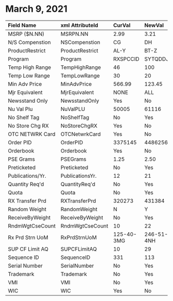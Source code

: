 # March 9, 2021

| Field Name       | xml AttributeId | CurVal     | NewVal     | Validated |
|:-----------------|:----------------|:-----------|:-----------|:---------:|
| MSRP ($N.NN)     | MSRPN.NN        | 2.99       | 3.21       |    !!!    |
| N/S Compenstion  | NSCompenstion   | CG         | DH         |    !!!    |
| ProductRestrict  | ProductRestrict | AL-Y       | BT-Z       |    !!!    |
| Program          | Program         | RXSPCCID   | SYTQDDJE   |    !!!    |
| Temp High Range  | TempHighRange   | 46         | 100        |    !!!    |
| Temp Low Range   | TempLowRange    | 30         | 20         |    !!!    |
| Min Adv Price    | MinAdvPrice     | 566.99     | 123.45     |     X     |
| Mjr Equivalent   | MjrEquivalent   | NONE       | ALL        |     X     |
| Newsstand Only   | NewsstandOnly   | Yes        | No         |     X     |
| Nu Val Plu       | NuValPLU        | 50005      | 61116      |     X     |
| No Shelf Tag     | NoShelfTag      | No         | Yes        |     X     |
| No Store Chg RX  | NoStoreChgRX    | Yes        | No         |     X     |
| OTC NETWRK Card  | OTCNetwrkCard   | Yes        | No         |     X     |
| Order PID        | OrderPID        | 3375145    | 4486256    |     X     |
| Orderbook        | Orderbook       | Yes        | No         |     X     |
| PSE Grams        | PSEGrams        | 1.25       | 2.50       |     X     |
| Preticketed      | Preticketed     | No         | Yes        |     X     |
| Publications/Yr. | PublicationsYr. | 12         | 21         |     X     |
| Quantity Req'd   | QuantityReq'd   | No         | Yes        |     X     |
| Quota            | Quota           | No         | Yes        |     X     |
| RX Transfer Prd  | RXTransferPrd   | 320273     | 431384     |     X     |
| Random Weight    | RandomWeight    | N          | Y          |     X     |
| ReceiveByWeight  | ReceiveByWeight | No         | Yes        |     X     |
| RndmWgtCseCount  | RndmWgtCseCount | 10         | 22         |     X     |
| Rx Prd Strn UoM  | RxPrdStrnUoM    | 125-40-3MG | 246-51-4NH |     X     |
| SUP CF Limit AQ  | SUPCFLimitAQ    | 10         | 29         |     X     |
| Sequence ID      | SequenceID      | 331        | 113        |     X     |
| Serial Number    | SerialNumber    | No         | Yes        |     X     |
| Trademark        | Trademark       | No         | Yes        |     X     |
| VMI              | VMI             | No         | Yes        |     X     |
| WIC              | WIC             | Yes        | No         |     X     |
